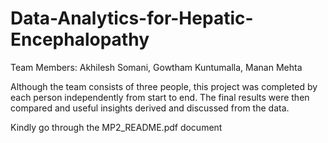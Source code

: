 # Data-Analytics-for-Hepatic-Encephalopathy
Team Members: Akhilesh Somani, Gowtham Kuntumalla, Manan Mehta

Although the team consists of three people, this project was completed by each person independently from start to end. The final results were then compared and useful insights derived and discussed from the data.

Kindly go through the MP2_README.pdf document
